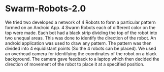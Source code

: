 # Swarm-Robots-2.0
We tried two developed a network of 4 Robots to form a particular pattern formed on an Android App.
4 Swarm Robots each of different color on the top were made. Each bot had a black strip dividing the top of the robot into two unequal areas. This was done to identify the direction of the robot.
An android application was used to draw any pattern. The pattern was then divided into 4 equidistant points (So the 4 robots can be placed).
We used an overhead camera for identifying the coordinates of the robot on a black background. The camera gave feedback to a laptop which then decided the direction of movement of the robot to place it at a specified position.
